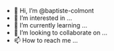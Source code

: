 - 👋 Hi, I’m @baptiste-colmont
- 👀 I’m interested in ...
- 🌱 I’m currently learning ...
- 💞️ I’m looking to collaborate on ...
- 📫 How to reach me ...

<!---
baptiste-colmont/baptiste-colmont is a ✨ special ✨ repository because its `README.md` (this file) appears on your GitHub profile.
You can click the Preview link to take a look at your changes.
--->
